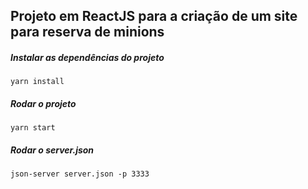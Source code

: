 ## Projeto em ReactJS para a criação de um site para reserva de minions

##### Instalar as dependências do projeto
`yarn install`

##### Rodar o projeto
`yarn start`

##### Rodar o server.json
`json-server server.json -p 3333`


